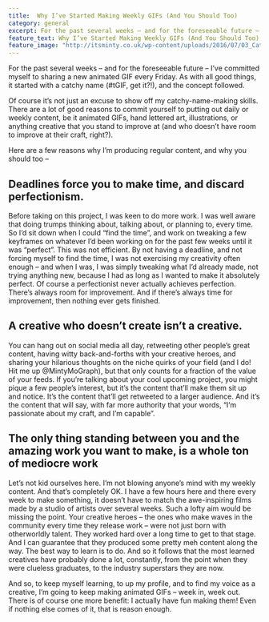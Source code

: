 ```yaml
---
title:  Why I’ve Started Making Weekly GIFs (And You Should Too)
category: general
excerpt: For the past several weeks – and for the foreseeable future – I’ve committed myself to sharing a new animated GIF every Friday. As with all good things, it started with a catchy name (#tGIF, get it?!), and the concept followed.
feature_text: Why I’ve Started Making Weekly GIFs (And You Should Too)
feature_image: "http://itsminty.co.uk/wp-content/uploads/2016/07/03_CatAvocado2.gif"
---
```


For the past several weeks – and for the foreseeable future – I’ve committed myself to sharing a new animated GIF every Friday. As with all good things, it started with a catchy name (#tGIF, get it?!), and the concept followed.

Of course it’s not just an excuse to show off my catchy-name-making skills. There are a lot of good reasons to commit yourself to putting out daily or weekly content, be it animated GIFs, hand lettered art, illustrations, or anything creative that you stand to improve at (and who doesn’t have room to improve at their craft, right?).

Here are a few reasons why I’m producing regular content, and why you should too –

## Deadlines force you to make time, and discard perfectionism.

Before taking on this project, I was keen to do more work. I was well aware that doing trumps thinking about, talking about, or planning to, every time. So I’d sit down when I could “find the time”, and work on tweaking a few keyframes on whatever I’d been working on for the past few weeks until it was “perfect”. This was not efficient.
By not having a deadline, and not forcing myself to find the time, I was not exercising my creativity often enough – and when I was, I was simply tweaking what I’d already made, not trying anything new, because I had as long as I wanted to make it absolutely perfect. Of course a perfectionist never actually achieves perfection. There’s always room for improvement. And if there’s always time for improvement, then nothing ever gets finished.

## A creative who doesn’t create isn’t a creative.

You can hang out on social media all day, retweeting other people’s great content, having witty back-and-forths with your creative heroes, and sharing your hilarious thoughts on the niche quirks of your field (and I do! Hit me up @MintyMoGraph), but that only counts for a fraction of the value of your feeds. If you’re talking about your cool upcoming project, you might pique a few people’s interest, but it’s the content that’ll make them sit up and notice. It’s the content that’ll get retweeted to a larger audience. And it’s the content that will say, with far more authority that your words, “I’m passionate about my craft, and I’m capable”.

## The only thing standing between you and the amazing work you want to make, is a whole ton of mediocre work

Let’s not kid ourselves here. I’m not blowing anyone’s mind with my weekly content. And that’s completely OK. I have a few hours here and there every week to make something, it doesn’t have to match the awe-inspiring films made by a studio of artists over several weeks. Such a lofty aim would be missing the point.
Your creative heroes – the ones who make waves in the community every time they release work – were not just born with otherworldly talent. They worked hard over a long time to get to that stage. And I can guarantee that they produced some pretty meh content along the way. The best way to learn is to do. And so it follows that the most learned creatives have probably done a lot, constantly, from the point when they were clueless graduates, to the industry superstars they are now.

And so, to keep myself learning, to up my profile, and to find my voice as a creative, I’m going to keep making animated GIFs – week in, week out. There is of course one more benefit: I actually have fun making them! Even if nothing else comes of it, that is reason enough.
